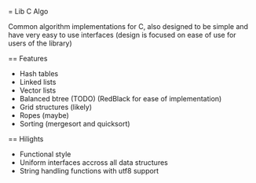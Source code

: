 = Lib C Algo

Common algorithm implementations for C, also designed to be simple
and have very easy to use interfaces (design is focused on ease of use
for users of the library)

== Features
* Hash tables
* Linked lists
* Vector lists
* Balanced btree (TODO) (RedBlack for ease of implementation)
* Grid structures (likely)
* Ropes (maybe)
* Sorting (mergesort and quicksort)

== Hilights
* Functional style
* Uniform interfaces accross all data structures
* String handling functions with utf8  support
